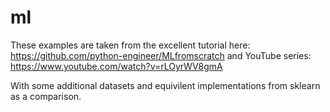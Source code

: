 # ml

These examples are taken from the excellent tutorial here: https://github.com/python-engineer/MLfromscratch
and YouTube series: https://www.youtube.com/watch?v=rLOyrWV8gmA

With some additional datasets and equivilent implementations from sklearn as a comparison.

